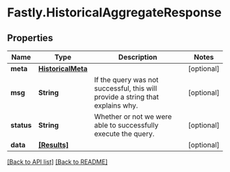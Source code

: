 # Fastly.HistoricalAggregateResponse

## Properties

Name | Type | Description | Notes
------------ | ------------- | ------------- | -------------
**meta** | [**HistoricalMeta**](HistoricalMeta.md) |  | [optional] 
**msg** | **String** | If the query was not successful, this will provide a string that explains why. | [optional] 
**status** | **String** | Whether or not we were able to successfully execute the query. | [optional] 
**data** | [**[Results]**](Results.md) |  | [optional] 



[[Back to API list]](../../README.md#endpoints) [[Back to README]](../../README.md)
